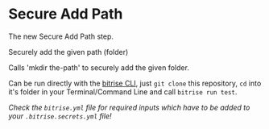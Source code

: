# Secure Add Path

The new Secure Add Path step.

Securely add the given path (folder)

Calls 'mkdir the-path' to securely add the given folder.

Can be run directly with the [bitrise CLI](https://github.com/bitrise-io/bitrise),
just `git clone` this repository, `cd` into it's folder in your Terminal/Command Line
and call `bitrise run test`.

*Check the `bitrise.yml` file for required inputs which have to be
added to your `.bitrise.secrets.yml` file!*
